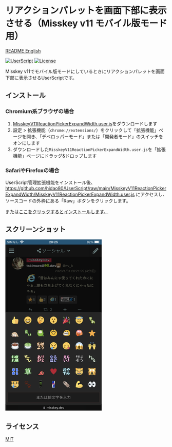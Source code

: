# リアクションパレットを画面下部に表示させる（Misskey v11 モバイル版モード用）

[README English](./README.md)

[![UserScript](https://img.shields.io/badge/Framework-UserScript-blue.svg)](https://en.wikipedia.org/wiki/Userscript)
[![License](https://img.shields.io/github/license/hidao80/UserScript)](/LICENSE)

Misskey v11でモバイル版モードにしているときにリアクションパレットを画面下部に表示させるUserScriptです。

## インストール

### Chromium系ブラウザの場合

1. [MisskeyV11ReactionPickerExpandWidth.user.js](https://github.com/hidao80/UserScript/raw/main/MisskeyV11ReactionPickerExpandWidth/MisskeyV11ReactionPickerExpandWidth.user.js)をダウンロードします
2. 設定 > 拡張機能（`chrome://extensions/`）をクリックして「拡張機能」ページを開き、「デベロッパーモード」または「開発者モード」のスイッチをオンにします
3. ダウンロードした`MisskeyV11ReactionPickerExpandWidth.user.js`を「拡張機能」ページにドラッグ&ドロップします

### SafariやFirefoxの場合

UserScript管理拡張機能をインストール後、<https://github.com/hidao80/UserScript/raw/main/MisskeyV11ReactionPickerExpandWidth/MisskeyV11ReactionPickerExpandWidth.user.js> にアクセスし、ソースコードの外枠にある「Raw」ボタンをクリックします。

または[ここをクリックするとインストールします。](https://github.com/hidao80/UserScript/raw/main/MisskeyV11ReactionPickerExpandWidth/MisskeyV11ReactionPickerExpandWidth.user.js)

## スクリーンショット

<img src="screen_shot.webp" width="300" />

## ライセンス

[MIT](/LICENSE)
